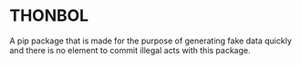 # THONBOL

A pip package that is made for the purpose of generating fake data quickly and there is no element to commit illegal acts with this package.

